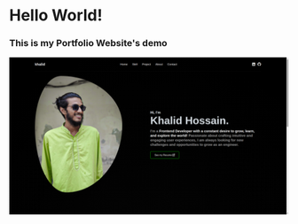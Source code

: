 # Hello World! 
### This is my Portfolio Website's demo

![Portfolio - Khalid Hossain Badhon](./src/Assests/Images/my-portfolio.png "Portfolio - Khalid Hossain Badhon")